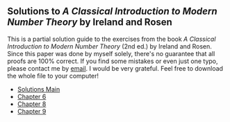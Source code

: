 ## Solutions to *A Classical Introduction to Modern Number Theory* by Ireland and Rosen

This is a partial solution guide to the exercises from the book *A Classical Introduction to Modern Number Theory* (2nd ed.) by Ireland and Rosen. Since this paper was done by myself solely, there's no guarantee that all proofs are 100% correct. If you find some mistakes or even just one typo, please contact me by <a href="mailto:timo65537@protonmail.com">email</a>. I would be very grateful. Feel free to download the whole file to your computer!

* [Solutions Main](https://bettertimo.com/wp-content/uploads/2022/07/Solutions-Main-Ireland-and-Rosen.pdf)
* [Chapter 6](https://bettertimo.com/wp-content/uploads/2022/07/06-Ireland-and-Rosen.pdf)
* [Chapter 8](https://bettertimo.com/wp-content/uploads/2022/07/08-Ireland-and-Rosen.pdf)
* [Chapter 9](https://bettertimo.com/wp-content/uploads/2022/07/09-Ireland-and-Rosen.pdf)
